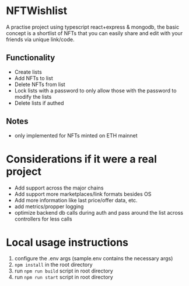 # NFTWishlist

A practise project using typescript react+express & mongodb, the basic concept is a shortlist of NFTs that you can easily share and edit with your friends via unique link/code.

## Functionality

- Create lists
- Add NFTs to list
- Delete NFTs from list
- Lock lists with a password to only allow those with the password to modify the lists
- Delete lists if authed

## Notes

- only implemented for NFTs minted on ETH mainnet

# Considerations if it were a real project

- Add support across the major chains
- Add support more marketplaces/link formats besides OS
- Add more information like last price/offer data, etc.
- add metrics/propper logging
- optimize backend db calls during auth and pass around the list across controllers for less calls

# Local usage instructions

1. configure the .env args (sample.env contains the necessary args)
2. `npm install` in the root directory
3. run `npm run build` script in root directory
4. run `npm run start` script in root directory
